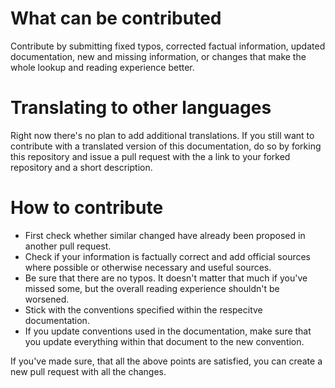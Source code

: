 # What can be contributed
Contribute by submitting fixed typos, corrected factual information, updated documentation, new and missing information, or changes that make the whole lookup and reading experience better.

# Translating to other languages
Right now there's no plan to add additional translations. If you still want to contribute with a translated version of this documentation, do so by forking this repository and issue a pull request with the a link to your forked repository and a short description.

# How to contribute
- First check whether similar changed have already been proposed in another pull request.
- Check if your information is factually correct and add official sources where possible or otherwise necessary and useful sources.
- Be sure that there are no typos. It doesn't matter that much if you've missed some, but the overall reading experience shouldn't be worsened.
- Stick with the conventions specified within the respecitve documentation.
- If you update conventions used in the documentation, make sure that you update everything within that document to the new convention.

If you've made sure, that all the above points are satisfied, you can create a new pull request with all the changes.
